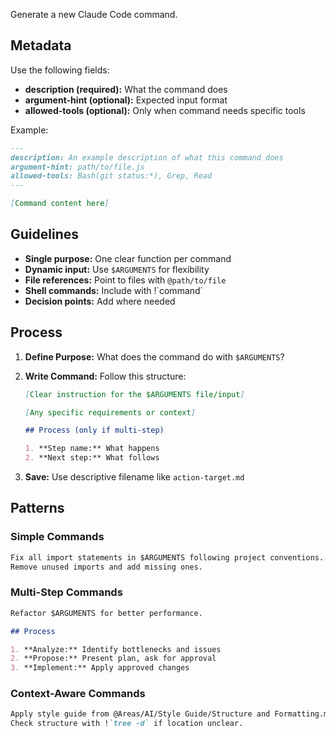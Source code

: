 Generate a new Claude Code command.

## Metadata

Use the following fields:

- **description (required):** What the command does
- **argument-hint (optional):** Expected input format
- **allowed-tools (optional):** Only when command needs specific tools

Example:

```markdown
---
description: An example description of what this command does
argument-hint: path/to/file.js
allowed-tools: Bash(git status:*), Grep, Read
---

[Command content here]
```

## Guidelines

- **Single purpose:** One clear function per command
- **Dynamic input:** Use `$ARGUMENTS` for flexibility
- **File references:** Point to files with `@path/to/file`
- **Shell commands:** Include with !\`command\`
- **Decision points:** Add where needed

## Process

1. **Define Purpose:** What does the command do with `$ARGUMENTS`?
2. **Write Command:** Follow this structure:

   ```markdown
   [Clear instruction for the $ARGUMENTS file/input]

   [Any specific requirements or context]

   ## Process (only if multi-step)

   1. **Step name:** What happens
   2. **Next step:** What follows
   ```

3. **Save:** Use descriptive filename like `action-target.md`

## Patterns

### Simple Commands

```markdown
Fix all import statements in $ARGUMENTS following project conventions.
Remove unused imports and add missing ones.
```

### Multi-Step Commands

```markdown
Refactor $ARGUMENTS for better performance.

## Process

1. **Analyze:** Identify bottlenecks and issues
2. **Propose:** Present plan, ask for approval
3. **Implement:** Apply approved changes
```

### Context-Aware Commands

```markdown
Apply style guide from @Areas/AI/Style Guide/Structure and Formatting.md to $ARGUMENTS.
Check structure with !`tree -d` if location unclear.
```
